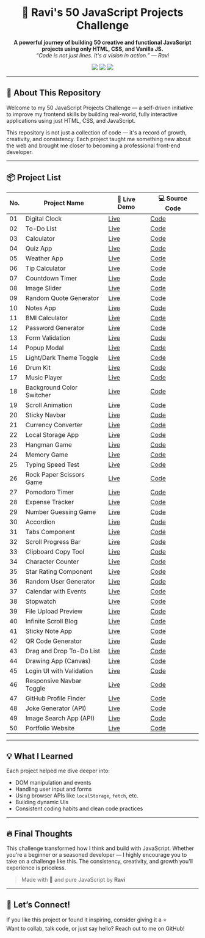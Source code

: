 <h1 align="center">🚀 Ravi's 50 JavaScript Projects Challenge</h1>

<p align="center">
  <b>A powerful journey of building 50 creative and functional JavaScript projects using only HTML, CSS, and Vanilla JS.</b><br/>
  <i>“Code is not just lines. It's a vision in action.” — Ravi</i>
</p>

<p align="center">
  <img src="https://img.shields.io/badge/HTML5-E34F26?style=flat-square&logo=html5&logoColor=white"/>
  <img src="https://img.shields.io/badge/CSS3-1572B6?style=flat-square&logo=css3&logoColor=white"/>
  <img src="https://img.shields.io/badge/JavaScript-F7DF1E?style=flat-square&logo=javascript&logoColor=black"/>
</p>

---

## 🌟 About This Repository

Welcome to my 50 JavaScript Projects Challenge — a self-driven initiative to improve my frontend skills by building real-world, fully interactive applications using just HTML, CSS, and JavaScript.

This repository is not just a collection of code — it's a record of growth, creativity, and consistency. Each project taught me something new about the web and brought me closer to becoming a professional front-end developer.

---

## 📦 Project List

| No. | Project Name              | 🔗 Live Demo | 💻 Source Code               |
| --- | ------------------------- | ------------ | ---------------------------- |
| 01  | Digital Clock             | [Live](#)    | [Code](./digital-clock)      |
| 02  | To-Do List                | [Live](#)    | [Code](./todo-list)          |
| 03  | Calculator                | [Live](#)    | [Code](./calculator)         |
| 04  | Quiz App                  | [Live](#)    | [Code](./quiz-app)           |
| 05  | Weather App               | [Live](#)    | [Code](./weather-app)        |
| 06  | Tip Calculator            | [Live](#)    | [Code](./tip-calculator)     |
| 07  | Countdown Timer           | [Live](#)    | [Code](./countdown-timer)    |
| 08  | Image Slider              | [Live](#)    | [Code](./image-slider)       |
| 09  | Random Quote Generator    | [Live](#)    | [Code](./quote-generator)    |
| 10  | Notes App                 | [Live](#)    | [Code](./notes-app)          |
| 11  | BMI Calculator            | [Live](#)    | [Code](./bmi-calculator)     |
| 12  | Password Generator        | [Live](#)    | [Code](./password-generator) |
| 13  | Form Validation           | [Live](#)    | [Code](./form-validation)    |
| 14  | Popup Modal               | [Live](#)    | [Code](./popup-modal)        |
| 15  | Light/Dark Theme Toggle   | [Live](#)    | [Code](./theme-toggle)       |
| 16  | Drum Kit                  | [Live](#)    | [Code](./drum-kit)           |
| 17  | Music Player              | [Live](#)    | [Code](./music-player)       |
| 18  | Background Color Switcher | [Live](#)    | [Code](./bg-color-switcher)  |
| 19  | Scroll Animation          | [Live](#)    | [Code](./scroll-animation)   |
| 20  | Sticky Navbar             | [Live](#)    | [Code](./sticky-navbar)      |
| 21  | Currency Converter        | [Live](#)    | [Code](./currency-converter) |
| 22  | Local Storage App         | [Live](#)    | [Code](./localstorage-app)   |
| 23  | Hangman Game              | [Live](#)    | [Code](./hangman-game)       |
| 24  | Memory Game               | [Live](#)    | [Code](./memory-game)        |
| 25  | Typing Speed Test         | [Live](#)    | [Code](./typing-speed-test)  |
| 26  | Rock Paper Scissors Game  | [Live](#)    | [Code](./rps-game)           |
| 27  | Pomodoro Timer            | [Live](#)    | [Code](./pomodoro-timer)     |
| 28  | Expense Tracker           | [Live](#)    | [Code](./expense-tracker)    |
| 29  | Number Guessing Game      | [Live](#)    | [Code](./number-guessing)    |
| 30  | Accordion                 | [Live](#)    | [Code](./accordion)          |
| 31  | Tabs Component            | [Live](#)    | [Code](./tabs-component)     |
| 32  | Scroll Progress Bar       | [Live](#)    | [Code](./scroll-progress)    |
| 33  | Clipboard Copy Tool       | [Live](#)    | [Code](./copy-to-clipboard)  |
| 34  | Character Counter         | [Live](#)    | [Code](./char-counter)       |
| 35  | Star Rating Component     | [Live](#)    | [Code](./star-rating)        |
| 36  | Random User Generator     | [Live](#)    | [Code](./random-user)        |
| 37  | Calendar with Events      | [Live](#)    | [Code](./calendar-events)    |
| 38  | Stopwatch                 | [Live](#)    | [Code](./stopwatch)          |
| 39  | File Upload Preview       | [Live](#)    | [Code](./file-upload)        |
| 40  | Infinite Scroll Blog      | [Live](#)    | [Code](./infinite-scroll)    |
| 41  | Sticky Note App           | [Live](#)    | [Code](./sticky-notes)       |
| 42  | QR Code Generator         | [Live](#)    | [Code](./qr-generator)       |
| 43  | Drag and Drop To-Do List  | [Live](#)    | [Code](./drag-drop-todo)     |
| 44  | Drawing App (Canvas)      | [Live](#)    | [Code](./drawing-app)        |
| 45  | Login UI with Validation  | [Live](#)    | [Code](./login-ui)           |
| 46  | Responsive Navbar Toggle  | [Live](#)    | [Code](./responsive-navbar)  |
| 47  | GitHub Profile Finder     | [Live](#)    | [Code](./github-finder)      |
| 48  | Joke Generator (API)      | [Live](#)    | [Code](./joke-generator)     |
| 49  | Image Search App (API)    | [Live](#)    | [Code](./image-search)       |
| 50  | Portfolio Website         | [Live](#)    | [Code](./portfolio)          |

---

## 💡 What I Learned

Each project helped me dive deeper into:

- DOM manipulation and events
- Handling user input and forms
- Using browser APIs like `localStorage`, `fetch`, etc.
- Building dynamic UIs
- Consistent coding habits and clean code practices

---

## 🔥 Final Thoughts

This challenge transformed how I think and build with JavaScript. Whether you're a beginner or a seasoned developer — I highly encourage you to take on a challenge like this. The consistency, creativity, and growth you'll experience is priceless.

> Made with 💖 and pure JavaScript by **Ravi**

---

## 📣 Let’s Connect!

If you like this project or found it inspiring, consider giving it a ⭐️  
Want to collab, talk code, or just say hello? Reach out to me on GitHub!
